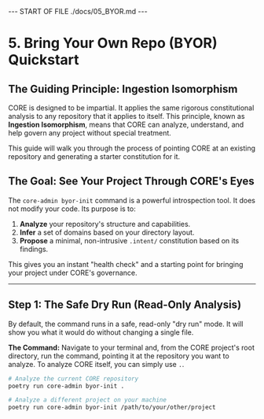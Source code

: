 --- START OF FILE ./docs/05_BYOR.md ---
# 5. Bring Your Own Repo (BYOR) Quickstart

## The Guiding Principle: Ingestion Isomorphism

CORE is designed to be impartial. It applies the same rigorous constitutional analysis to any repository that it applies to itself. This principle, known as **Ingestion Isomorphism**, means that CORE can analyze, understand, and help govern any project without special treatment.

This guide will walk you through the process of pointing CORE at an existing repository and generating a starter constitution for it.

## The Goal: See Your Project Through CORE's Eyes

The `core-admin byor-init` command is a powerful introspection tool. It does not modify your code. Its purpose is to:

1.  **Analyze** your repository's structure and capabilities.
2.  **Infer** a set of domains based on your directory layout.
3.  **Propose** a minimal, non-intrusive `.intent/` constitution based on its findings.

This gives you an instant "health check" and a starting point for bringing your project under CORE's governance.

---

## Step 1: The Safe Dry Run (Read-Only Analysis)

By default, the command runs in a safe, read-only "dry run" mode. It will show you what it would do without changing a single file.

**The Command:**
Navigate to your terminal and, from the CORE project's root directory, run the command, pointing it at the repository you want to analyze. To analyze CORE itself, you can simply use `.`.

```bash
# Analyze the current CORE repository
poetry run core-admin byor-init .

# Analyze a different project on your machine
poetry run core-admin byor-init /path/to/your/other/project